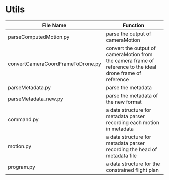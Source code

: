 # Utils

| File Name                         | Function                                                     |
| --------------------------------- | ------------------------------------------------------------ |
| parseComputedMotion.py            | parse the output of cameraMotion                             |
| convertCameraCoordFrameToDrone.py | convert the output of cameraMotion from the camera frame of reference to the ideal drone frame of reference |
| parseMetadata.py                  | parse the metadata                                           |
| parseMetadata_new.py              | parse the metadata of the new format                         |
| command.py                        | a data structure for metadata parser recording each motion in metadata |
| motion.py                         | a data structure for metadata parser recording the head of metadata file |
| program.py                        | a data structure for the constrained flight plan             |

